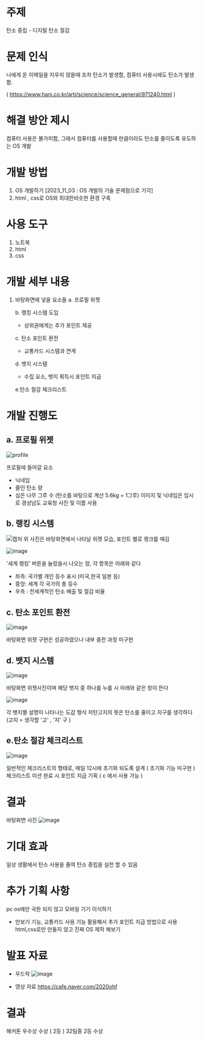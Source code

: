 
# 주제
탄소 중립 - 디지털 탄소 절감

# 문제 인식
나에게 온 이메일을 지우지 않을때 조차 탄소가 발생함, 컴퓨터 사용시에도 탄소가 발생함.

( https://www.hani.co.kr/arti/science/science_general/971240.html )

# 해결 방안 제시
컴퓨터 사용은 불가피함, 그래서 컴퓨터를 사용할때 만큼이라도 탄소를 줄이도록 유도하는 OS 개발

# 개발 방법
1. OS 개발하기 [2023_11_03 : OS 개발의 기술 문제점으로 기각]
2. html , css로 OS와 최대한비슷한 환경 구축


# 사용 도구
1. 노트북
2. html
3. css

# 개발 세부 내용
1. 바탕화면에 넣을 요소들
   a. 프로필 위젯
   
   b. 랭킹 시스템 도입
     - 상위권에게는 추가 포인트 제공
   
   c. 탄소 포인트 환전
     - 교통카드 시스템과 연계
       
   d. 뱃지 시스템
     - 수집 요소, 뱃지 획득시 포인트 지급
  
   e.탄소 절감 체크리스트

# 개발 진행도
## a. 프로필 위젯
![profile](https://github.com/js060409/Portfolio/assets/101975257/f985ab67-814c-4f6c-822f-0f284f8db2b0)

프로필에 들어갈 요소
- 닉네임
- 줄인 탄소 량
- 심은 나무 그루 수 (탄소를 바탕으로 계산 5.6kg = 1그루)
이미지 및 닉네임은 임시로 경상남도 교육청 사진 및 이름 사용

## b. 랭킹 시스템
![캡처](https://github.com/js060409/Portfolio/assets/101975257/96bc6cb3-08cf-4508-927b-8a72009a6e45)
위 사진은 바탕화면에서 나타날 위젯 모습, 포인트 별로 랭크를 매김

![image](https://github.com/js060409/Portfolio/assets/101975257/5a94e0ba-216b-4d35-ac1a-ab80c5db89ad)

'세계 랭킹' 버튼을 눌렀을시 나오는 창, 각 항목은 아래와 같다
- 좌측: 국가별 개인 등수 표시 (미국,한국 일본 등)
- 중앙: 세계 각 국가의 총 등수
- 우측 : 전세계적인 탄소 배출 및 절감 비율

## c. 탄소 포인트 환전
![image](https://github.com/js060409/Portfolio/assets/101975257/f34d1b74-b0e5-4c0b-8141-017b38020361)

바탕화면 위젯 구현은 성공하였으나 내부 충전 과정 미구현

## d. 뱃지 시스템
![image](https://github.com/js060409/Portfolio/assets/101975257/04e1cb02-e611-40b1-9e63-d5cb04bf4c65)

바탕화면 위젯사진이며 해당 뱃지 중 하나를 누를 시 아래와 같은 창이 뜬다

![image](https://github.com/js060409/Portfolio/assets/101975257/a6b92dcf-cb86-4e60-9ca7-4b4ac3711a49)

각 뱃지별 설명이 나타나는 도감 형식
저탄고지의 뜻은 탄소를 줄이고 지구를 생각하다 (고지 = 생각할 '고' , '지' 구 )

## e.탄소 절감 체크리스트
![image](https://github.com/js060409/Portfolio/assets/101975257/4622624d-33ba-43cc-bac1-9503288b374b)

일반적인 체크리스트의 형태로, 매일 12시에 초기화 되도록 설계 ( 초기화 기능 미구현 )
체크리스트 미션 완료 시 포인트 지급 기획 ( c  에서 사용 가능 )

# 결과
바탕화면 사진
![image](https://github.com/js060409/Portfolio/assets/101975257/e067c088-4cfb-476f-abdf-80ae48e8fda6)

# 기대 효과
일상 생활에서 탄소 사용을 줄여 탄소 중립을 실천 할 수 있음

# 추가 기획 사항
pc os에만 국한 되지 않고 모바일 기기 이식하기 
- 만보기 기능, 교통카드 사용 기능 활용해서 추가 포인트 지급 방법으로 사용
html,css로만 만들지 않고 진짜 OS 제작 해보기

# 발표 자료
- 우드락
![image](https://github.com/js060409/Portfolio/assets/101975257/76b75209-0406-4603-aca5-4e5d0800c0f7)

- 영상 자료
 https://cafe.naver.com/2020ohf
# 결과
해커톤 우수상 수상 ( 2등 )
32팀중 2등 수상
